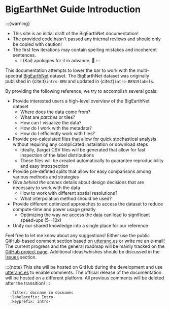 # BigEarthNet Guide Introduction

:::{warning}
- This site is an initial draft of the BigEarthNet documentation!
- The provided code hasn't passed any internal reviews and should only be copied with caution!
- The first few iterations may contain spelling mistakes and incoherent sentences.
  -  I (Kai) apologies for it in advance. 🙂
:::

This documentation attempts to lower the bar to work with the multi-spectral [BigEarthNet](http://bigearth.net/) dataset.
The BigEarthNet dataset was originally published in {cite:t}`intro-BEN` and
updated in {cite:t}`intro-BEN19labels`.

By providing the following reference, we try to accomplish several goals:

- Provide interested users a high-level overview of the BigEarthNet dataset
  - Where does the data come from?
  - What are _patches_ or tiles?
  - How can I visualize the data?
  - How do I work with the metadata?
  - How do I efficiently work with files?
- Provide pre-calculated files that allow for quick stochastical analysis without requiring any complicated installation or download steps
  - Ideally, (large) CSV files will be generated that allow for fast inspection of the label distributions
  - These files will be created automatically to guarantee reproducibility and easy introspection
- Provide pre-defined splits that allow for easy comparisons among various methods and strategies
- Give _behind the scenes_ details about design decisions that are necessary to work with the data
    - How to work with different spatial resolutions?
    - What interpolation method should be used?
- Provide different optimized approaches to access the dataset to reduce compute-time and power usage greatly
    - Optimizing the way we access the data can lead to significant speed-ups (5--10x)
- Unify our shared knowledge into a single place for our reference

Feel free to let me know about any suggestions!
Either use the public GitHub-based comment section based on [utteranc.es](https://utteranc.es/) or write me an e-mail!
The current progress and the general roadmap will be mainly tracked on the [GitHub project page](https://github.com/kai-tub/ben-docs/projects/1).
Additional ideas/whishes should be discussed in the [Issues](https://github.com/kai-tub/ben-docs/issues) section.


:::{note}
This site will be hosted on GitHub during the development and use [utteranc.es](https://utteranc.es) to enable comments.
The official release of the documentation will be hosted on a different platform.
All previous comments will be deleted after the transition!
:::

```{bibliography}
  :filter: docname in docnames
  :labelprefix: Intro-
  :keyprefix: intro-
```
